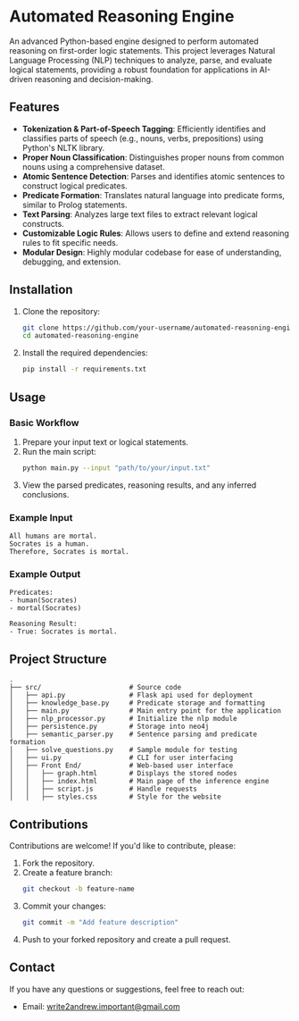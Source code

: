 # Automated Reasoning Engine

An advanced Python-based engine designed to perform automated reasoning on first-order logic statements. This project leverages Natural Language Processing (NLP) techniques to analyze, parse, and evaluate logical statements, providing a robust foundation for applications in AI-driven reasoning and decision-making.

## Features

- **Tokenization & Part-of-Speech Tagging**: Efficiently identifies and classifies parts of speech (e.g., nouns, verbs, prepositions) using Python's NLTK library.
- **Proper Noun Classification**: Distinguishes proper nouns from common nouns using a comprehensive dataset.
- **Atomic Sentence Detection**: Parses and identifies atomic sentences to construct logical predicates.
- **Predicate Formation**: Translates natural language into predicate forms, similar to Prolog statements.
- **Text Parsing**: Analyzes large text files to extract relevant logical constructs.
- **Customizable Logic Rules**: Allows users to define and extend reasoning rules to fit specific needs.
- **Modular Design**: Highly modular codebase for ease of understanding, debugging, and extension.

## Installation

1. Clone the repository:
   ```bash
   git clone https://github.com/your-username/automated-reasoning-engine.git
   cd automated-reasoning-engine
   ```
2. Install the required dependencies:
   ```bash
   pip install -r requirements.txt
   ```

## Usage

### Basic Workflow

1. Prepare your input text or logical statements.
2. Run the main script:
   ```bash
   python main.py --input "path/to/your/input.txt"
   ```
3. View the parsed predicates, reasoning results, and any inferred conclusions.

### Example Input

```
All humans are mortal.
Socrates is a human.
Therefore, Socrates is mortal.
```

### Example Output

```
Predicates:
- human(Socrates)
- mortal(Socrates)

Reasoning Result:
- True: Socrates is mortal.
```

## Project Structure

```
.
├── src/                      # Source code
│   ├── api.py                # Flask api used for deployment
│   ├── knowledge_base.py     # Predicate storage and formatting 
│   ├── main.py               # Main entry point for the application
│   ├── nlp_processor.py      # Initialize the nlp module
│   ├── persistence.py        # Storage into neo4j
│   ├── semantic_parser.py    # Sentence parsing and predicate formation   
│   ├── solve_questions.py    # Sample module for testing
│   ├── ui.py                 # CLI for user interfacing
│   ├── Front End/            # Web-based user interface
│   │   ├── graph.html        # Displays the stored nodes
│   │   ├── index.html        # Main page of the inference engine
│   │   ├── script.js         # Handle requests 
│   │   ├── styles.css        # Style for the website
```

## Contributions

Contributions are welcome! If you'd like to contribute, please:

1. Fork the repository.
2. Create a feature branch:
   ```bash
   git checkout -b feature-name
   ```
3. Commit your changes:
   ```bash
   git commit -m "Add feature description"
   ```
4. Push to your forked repository and create a pull request.

## Contact

If you have any questions or suggestions, feel free to reach out:

- Email: write2andrew.important@gmail.com


